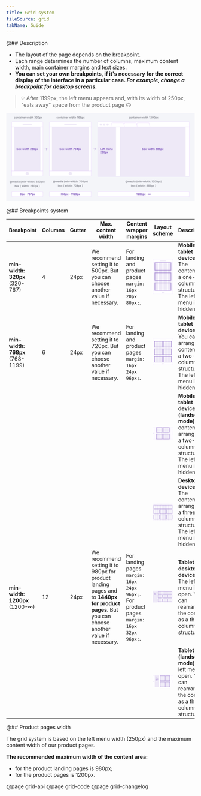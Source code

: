 ```yaml
---
title: Grid system
fileSource: grid
tabName: Guide
---
```


@## Description

- The layout of the page depends on the breakpoint.
- Each range determines the number of columns, maximum content width, main container margins and text sizes.
- **You can set your own breakpoints, if it's necessary for the correct display of the interface in a particular case. _For example, change a breakpoint for desktop screens._**

> 💡 After 1199px, the left menu appears and, with its width of 250px, "eats away" space from the product page 🙃

![breakpoints-scheme](static/scheme.png)

@## Breakpoints system

| Breakpoint                      | Columns | Gutter | Max. content width                                                                                                                             | Content wrapper margins                                                                   | Layout scheme                                                    | Description                                                                                                               |
| ------------------------------- | ------- | ------ | ---------------------------------------------------------------------------------------------------------------------------------------------- | ----------------------------------------------------------------------------------------- | ---------------------------------------------------------------- | ------------------------------------------------------------------------------------------------------------------------- |
| **min-width: 320px** (320-767)  | 4       | 24px   | We recommend setting it to 500px. But you can choose another value if necessary.                                                               | For landing and product pages `margin: 16px 20px 80px;`.                                  | ![320 breakpoint](static/breakpoints-320-mobile.png)             | **Mobile & tablet devices**. The content has a one-column structure. The left menu is hidden.                             |
| **min-width: 768px** (768-1199) | 6       | 24px   | We recommend setting it to 720px. But you can choose another value if necessary.                                                               | For landing and product pages `margin: 16px 24px 96px;`.                                  | ![768 breakpoint](static/breakpoints-768-tablet.png)             | **Mobile & tablet devices**. You can arrange the content as a two-column structure. The left menu is hidden.              |
|                                 |         |        |                                                                                                                                                |                                                                                           | ![768 breakpoint](static/breakpoints-768-mobile-landscape.png)   | **Mobile & tablet devices (landscape mode)**. The content is arranged as a two-column structure. The left menu is hidden. |
|                                 |         |        |                                                                                                                                                |                                                                                           | ![1199 breakpoint](static/breakpoints-1199-desktop.png)          | **Desktop devices**. The content is arranged as a three-column structure. The left menu is hidden.                        |
| **min-width: 1200px** (1200-∞)  | 12      | 24px   | We recommend setting it to 980px for product landing pages and to **1440px for product pages.** But you can choose another value if necessary. | For landing pages `margin: 16px 24px 96px;`. For product pages `margin: 16px 32px 96px;`. | ![1200px breakpoint](static/breakpoints-1200-desktop.png)        | **Tablet & desktop devices**. The left menu is open. You can rearrange the content as a three-column structure.           |
|                                 |         |        |                                                                                                                                                |                                                                                           | ![1200 breakpoint](static/breakpoints-1200-tablet-landscape.png) | **Tablet (landscape mode)**. The left menu is open. You can rearrange the content as a three-column structure.            |

@## Product pages width

The grid system is based on the left menu width (250px) and the maximum content width of our product pages.

**The recommended maximum width of the content area:**

- for the product landing pages is 980px;
- for the product pages is 1200px.

@page grid-api
@page grid-code
@page grid-changelog
